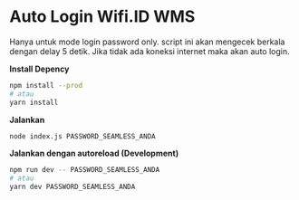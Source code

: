 # Auto Login Wifi.ID WMS

Hanya untuk mode login password only. script ini akan mengecek berkala dengan
delay 5 detik. Jika tidak ada koneksi internet maka akan auto login.

**Install Depency**
``` bash
npm install --prod
# atau
yarn install
```

**Jalankan**
``` bash
node index.js PASSWORD_SEAMLESS_ANDA
```

**Jalankan dengan autoreload (Development)**
``` bash
npm run dev -- PASSWORD_SEAMLESS_ANDA
# atau
yarn dev PASSWORD_SEAMLESS_ANDA
```

